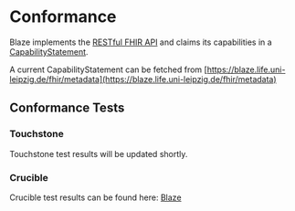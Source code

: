 # Conformance

Blaze implements the [RESTful FHIR API](https://www.hl7.org/fhir/http.html) and claims its capabilities in a [CapabilityStatement](https://www.hl7.org/fhir/capabilitystatement.html).

A current CapabilityStatement can be fetched from [https://blaze.life.uni-leipzig.de/fhir/metadata](https://blaze.life.uni-leipzig.de/fhir/metadata)

## Conformance Tests

### Touchstone

Touchstone test results will be updated shortly.

### Crucible

Crucible test results can be found here: [Blaze](https://projectcrucible.org/servers/5cdd7fde04ebd042c8000000)




